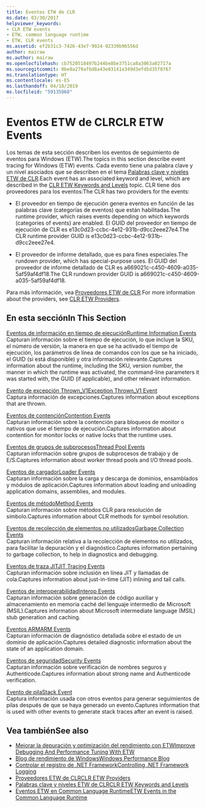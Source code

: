 ```yaml
---
title: Eventos ETW de CLR
ms.date: 03/30/2017
helpviewer_keywords:
- CLR ETW events
- ETW, common language runtime
- ETW, CLR events
ms.assetid: ef2b31c3-7426-43e7-9924-92339b96556d
author: mairaw
ms.author: mairaw
ms.openlocfilehash: cb7520518497b244be8be3751ca8a3063a02717a
ms.sourcegitcommit: 0be8a279af6d8a43e03141e349d3efd5d35f8767
ms.translationtype: HT
ms.contentlocale: es-ES
ms.lasthandoff: 04/18/2019
ms.locfileid: "59135868"
---
```

# <a name="clr-etw-events"></a><span data-ttu-id="3c27c-102">Eventos ETW de CLR</span><span class="sxs-lookup"><span data-stu-id="3c27c-102">CLR ETW Events</span></span>
<span data-ttu-id="3c27c-103">Los temas de esta sección describen los eventos de seguimiento de eventos para Windows (ETW).</span><span class="sxs-lookup"><span data-stu-id="3c27c-103">The topics in this section describe event tracing for Windows (ETW) events.</span></span> <span data-ttu-id="3c27c-104">Cada evento tiene una palabra clave y un nivel asociados que se describen en el tema [Palabras clave y niveles ETW de CLR](../../../docs/framework/performance/clr-etw-keywords-and-levels.md).</span><span class="sxs-lookup"><span data-stu-id="3c27c-104">Each event has an associated keyword and level, which are described in the [CLR ETW Keywords and Levels](../../../docs/framework/performance/clr-etw-keywords-and-levels.md) topic.</span></span> <span data-ttu-id="3c27c-105">CLR tiene dos proveedores para los eventos:</span><span class="sxs-lookup"><span data-stu-id="3c27c-105">The CLR has two providers for the events:</span></span>  
  
-   <span data-ttu-id="3c27c-106">El proveedor en tiempo de ejecución genera eventos en función de las palabras clave (categorías de eventos) que están habilitadas.</span><span class="sxs-lookup"><span data-stu-id="3c27c-106">The runtime provider, which raises events depending on which keywords (categories of events) are enabled.</span></span> <span data-ttu-id="3c27c-107">El GUID del proveedor en tiempo de ejecución de CLR es e13c0d23-ccbc-4e12-931b-d9cc2eee27e4.</span><span class="sxs-lookup"><span data-stu-id="3c27c-107">The CLR runtime provider GUID is e13c0d23-ccbc-4e12-931b-d9cc2eee27e4.</span></span>  
  
-   <span data-ttu-id="3c27c-108">El proveedor de informe detallado, que es para fines especiales.</span><span class="sxs-lookup"><span data-stu-id="3c27c-108">The rundown provider, which has special-purpose uses.</span></span> <span data-ttu-id="3c27c-109">El GUID del proveedor de informe detallado de CLR es a669021c-c450-4609-a035-5af59af4df18.</span><span class="sxs-lookup"><span data-stu-id="3c27c-109">The CLR rundown provider GUID is a669021c-c450-4609-a035-5af59af4df18.</span></span>  
  
 <span data-ttu-id="3c27c-110">Para más información, vea [Proveedores ETW de CLR](../../../docs/framework/performance/clr-etw-providers.md).</span><span class="sxs-lookup"><span data-stu-id="3c27c-110">For more information about the providers, see [CLR ETW Providers](../../../docs/framework/performance/clr-etw-providers.md).</span></span>  
  
## <a name="in-this-section"></a><span data-ttu-id="3c27c-111">En esta sección</span><span class="sxs-lookup"><span data-stu-id="3c27c-111">In This Section</span></span>  
 [<span data-ttu-id="3c27c-112">Eventos de información en tiempo de ejecución</span><span class="sxs-lookup"><span data-stu-id="3c27c-112">Runtime Information Events</span></span>](../../../docs/framework/performance/runtime-information-etw-events.md)  
 <span data-ttu-id="3c27c-113">Capturan información sobre el tiempo de ejecución, lo que incluye la SKU, el número de versión, la manera en que se ha activado el tiempo de ejecución, los parámetros de línea de comandos con los que se ha iniciado, el GUID (si está disponible) y otra información relevante.</span><span class="sxs-lookup"><span data-stu-id="3c27c-113">Captures information about the runtime, including the SKU, version number, the manner in which the runtime was activated, the command-line parameters it was started with, the GUID (if applicable), and other relevant information.</span></span>  
  
 [<span data-ttu-id="3c27c-114">Evento de excepción Thrown_V1</span><span class="sxs-lookup"><span data-stu-id="3c27c-114">Exception Thrown_V1 Event</span></span>](../../../docs/framework/performance/exception-thrown-v1-etw-event.md)  
 <span data-ttu-id="3c27c-115">Captura información de excepciones.</span><span class="sxs-lookup"><span data-stu-id="3c27c-115">Captures information about exceptions that are thrown.</span></span>  
  
 [<span data-ttu-id="3c27c-116">Eventos de contención</span><span class="sxs-lookup"><span data-stu-id="3c27c-116">Contention Events</span></span>](../../../docs/framework/performance/contention-etw-events.md)  
 <span data-ttu-id="3c27c-117">Capturan información sobre la contención para bloqueos de monitor o nativos que use el tiempo de ejecución.</span><span class="sxs-lookup"><span data-stu-id="3c27c-117">Captures information about contention for monitor locks or native locks that the runtime uses.</span></span>  
  
 [<span data-ttu-id="3c27c-118">Eventos de grupos de subprocesos</span><span class="sxs-lookup"><span data-stu-id="3c27c-118">Thread Pool Events</span></span>](../../../docs/framework/performance/thread-pool-etw-events.md)  
 <span data-ttu-id="3c27c-119">Capturan información sobre grupos de subprocesos de trabajo y de E/S.</span><span class="sxs-lookup"><span data-stu-id="3c27c-119">Captures information about worker thread pools and I/O thread pools.</span></span>  
  
 [<span data-ttu-id="3c27c-120">Eventos de cargador</span><span class="sxs-lookup"><span data-stu-id="3c27c-120">Loader Events</span></span>](../../../docs/framework/performance/loader-etw-events.md)  
 <span data-ttu-id="3c27c-121">Capturan información sobre la carga y descarga de dominios, ensamblados y módulos de aplicación.</span><span class="sxs-lookup"><span data-stu-id="3c27c-121">Captures information about loading and unloading application domains, assemblies, and modules.</span></span>  
  
 [<span data-ttu-id="3c27c-122">Eventos de método</span><span class="sxs-lookup"><span data-stu-id="3c27c-122">Method Events</span></span>](../../../docs/framework/performance/method-etw-events.md)  
 <span data-ttu-id="3c27c-123">Capturan información sobre métodos CLR para resolución de símbolo.</span><span class="sxs-lookup"><span data-stu-id="3c27c-123">Captures information about CLR methods for symbol resolution.</span></span>  
  
 [<span data-ttu-id="3c27c-124">Eventos de recolección de elementos no utilizados</span><span class="sxs-lookup"><span data-stu-id="3c27c-124">Garbage Collection Events</span></span>](../../../docs/framework/performance/garbage-collection-etw-events.md)  
 <span data-ttu-id="3c27c-125">Capturan información relativa a la recolección de elementos no utilizados, para facilitar la depuración y el diagnóstico.</span><span class="sxs-lookup"><span data-stu-id="3c27c-125">Captures information pertaining to garbage collection, to help in diagnostics and debugging.</span></span>  
  
 [<span data-ttu-id="3c27c-126">Eventos de traza JIT</span><span class="sxs-lookup"><span data-stu-id="3c27c-126">JIT Tracing Events</span></span>](../../../docs/framework/performance/jit-tracing-etw-events.md)  
 <span data-ttu-id="3c27c-127">Capturan información sobre inclusión en línea JIT y llamadas de cola.</span><span class="sxs-lookup"><span data-stu-id="3c27c-127">Captures information about just-in-time (JIT) inlining and tail calls.</span></span>  
  
 [<span data-ttu-id="3c27c-128">Eventos de interoperabilidad</span><span class="sxs-lookup"><span data-stu-id="3c27c-128">Interop Events</span></span>](../../../docs/framework/performance/interop-etw-events.md)  
 <span data-ttu-id="3c27c-129">Capturan información sobre generación de código auxiliar y almacenamiento en memoria caché del lenguaje intermedio de Microsoft (MSIL).</span><span class="sxs-lookup"><span data-stu-id="3c27c-129">Captures information about Microsoft intermediate language (MSIL) stub generation and caching.</span></span>  
  
 [<span data-ttu-id="3c27c-130">Eventos ARM</span><span class="sxs-lookup"><span data-stu-id="3c27c-130">ARM Events</span></span>](../../../docs/framework/performance/application-domain-resource-monitoring-arm-etw-events.md)  
 <span data-ttu-id="3c27c-131">Capturan información de diagnóstico detallada sobre el estado de un dominio de aplicación.</span><span class="sxs-lookup"><span data-stu-id="3c27c-131">Captures detailed diagnostic information about the state of an application domain.</span></span>  
  
 [<span data-ttu-id="3c27c-132">Eventos de seguridad</span><span class="sxs-lookup"><span data-stu-id="3c27c-132">Security Events</span></span>](../../../docs/framework/performance/security-etw-events.md)  
 <span data-ttu-id="3c27c-133">Capturan información sobre verificación de nombres seguros y Authenticode.</span><span class="sxs-lookup"><span data-stu-id="3c27c-133">Captures information about strong name and Authenticode verification.</span></span>  
  
 [<span data-ttu-id="3c27c-134">Evento de pila</span><span class="sxs-lookup"><span data-stu-id="3c27c-134">Stack Event</span></span>](../../../docs/framework/performance/stack-etw-event.md)  
 <span data-ttu-id="3c27c-135">Captura información usada con otros eventos para generar seguimientos de pilas después de que se haya generado un evento.</span><span class="sxs-lookup"><span data-stu-id="3c27c-135">Captures information that is used with other events to generate stack traces after an event is raised.</span></span>  
  
## <a name="see-also"></a><span data-ttu-id="3c27c-136">Vea también</span><span class="sxs-lookup"><span data-stu-id="3c27c-136">See also</span></span>

- [<span data-ttu-id="3c27c-137">Mejorar la depuración y optimización del rendimiento con ETW</span><span class="sxs-lookup"><span data-stu-id="3c27c-137">Improve Debugging And Performance Tuning With ETW</span></span>](https://go.microsoft.com/fwlink/?LinkId=179696)
- [<span data-ttu-id="3c27c-138">Blog de rendimiento de Windows</span><span class="sxs-lookup"><span data-stu-id="3c27c-138">Windows Performance Blog</span></span>](https://go.microsoft.com/fwlink/?LinkId=179509)
- [<span data-ttu-id="3c27c-139">Controlar el registro de .NET Framework</span><span class="sxs-lookup"><span data-stu-id="3c27c-139">Controlling .NET Framework Logging</span></span>](../../../docs/framework/performance/controlling-logging.md)
- [<span data-ttu-id="3c27c-140">Proveedores ETW de CLR</span><span class="sxs-lookup"><span data-stu-id="3c27c-140">CLR ETW Providers</span></span>](../../../docs/framework/performance/clr-etw-providers.md)
- [<span data-ttu-id="3c27c-141">Palabras clave y niveles ETW de CLR</span><span class="sxs-lookup"><span data-stu-id="3c27c-141">CLR ETW Keywords and Levels</span></span>](../../../docs/framework/performance/clr-etw-keywords-and-levels.md)
- [<span data-ttu-id="3c27c-142">Eventos ETW en Common Language Runtime</span><span class="sxs-lookup"><span data-stu-id="3c27c-142">ETW Events in the Common Language Runtime</span></span>](../../../docs/framework/performance/etw-events-in-the-common-language-runtime.md)
